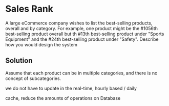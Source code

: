 # Sales Rank

A large eCommerce company wishes to list the best-selling products, overall and by category. For example, one product might be the #1056th best-selling product overall but th #13th best-selling product under "Sports Equipment" and the #24th best-selling product under "Safety". Describe how you would design the system

## Solution

Assume that each product can be in multiple categories, and there is no concept of subcategories.

we do not have to update in the real-time, hourly based / daily

cache, reduce the amounts of operations on Database
